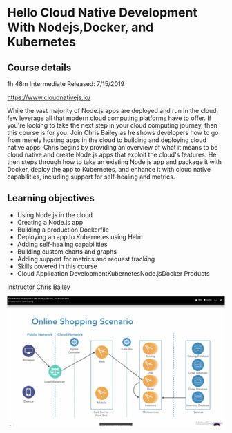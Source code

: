 # Hello Cloud Native Development With Nodejs,Docker, and Kubernetes
## Course details
1h 48m  Intermediate  Released: 7/15/2019

https://www.cloudnativejs.io/

While the vast majority of Node.js apps are deployed and run in the cloud, few leverage all that modern cloud computing platforms have to offer. If you're looking to take the next step in your cloud computing journey, then this course is for you. Join Chris Bailey as he shows developers how to go from merely hosting apps in the cloud to building and deploying cloud native apps. Chris begins by providing an overview of what it means to be cloud native and create Node.js apps that exploit the cloud's features. He then steps through how to take an existing Node.js app and package it with Docker, deploy the app to Kubernetes, and enhance it with cloud native capabilities, including support for self-healing and metrics.

## Learning objectives
- Using Node.js in the cloud
- Creating a Node.js app
- Building a production Dockerfile
- Deploying an app to Kubernetes using Helm
- Adding self-healing capabilities
- Building custom charts and graphs
- Adding support for metrics and request tracking
- Skills covered in this course
- Cloud Application DevelopmentKubernetesNode.jsDocker Products

Instructor
Chris Bailey

![alt text][logo]

[logo]: https://github.com/KubernetesCourses/HelloCloudNativeDevelopmentWithNodejsDockerKubernetes/blob/master/architecture/opentracing.png "Open Tracing"
